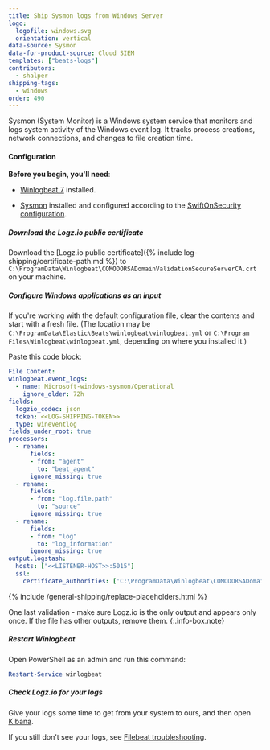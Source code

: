 ```yaml
---
title: Ship Sysmon logs from Windows Server
logo:
  logofile: windows.svg
  orientation: vertical
data-source: Sysmon
data-for-product-source: Cloud SIEM
templates: ["beats-logs"]
contributors:
  - shalper
shipping-tags:
  - windows
order: 490
---
```


Sysmon (System Monitor) is a Windows system service that monitors and logs system activity of the Windows event log. It tracks process creations, network connections, and changes to file creation time.


#### Configuration

**Before you begin, you'll need**:

* [Winlogbeat 7](https://www.elastic.co/downloads/past-releases/winlogbeat-7-0-0) installed.

* [Sysmon](https://docs.microsoft.com/en-us/sysinternals/downloads/sysmon) installed and configured according to the [SwiftOnSecurity configuration](https://github.com/SwiftOnSecurity/sysmon-config).

<div class="tasklist">

##### Download the Logz.io public certificate

Download the
[Logz.io public certificate]({% include log-shipping/certificate-path.md %})
to `C:\ProgramData\Winlogbeat\COMODORSADomainValidationSecureServerCA.crt`
on your machine.

##### Configure Windows applications as an input

If you're working with the default configuration file, clear the contents and start with a fresh file. (The location may be `C:\ProgramData\Elastic\Beats\winlogbeat\winlogbeat.yml` or `C:\Program Files\Winlogbeat\winlogbeat.yml`, depending on where you installed it.)


Paste this code block:

```yaml
File Content:
winlogbeat.event_logs:
  - name: Microsoft-windows-sysmon/Operational
    ignore_older: 72h
fields:
  logzio_codec: json
  token: <<LOG-SHIPPING-TOKEN>>
  type: wineventlog
fields_under_root: true
processors:
  - rename:
      fields:
      - from: "agent"
        to: "beat_agent"
      ignore_missing: true
  - rename:
      fields:
      - from: "log.file.path"
        to: "source"
      ignore_missing: true
  - rename:
      fields:
      - from: "log"
        to: "log_information"
      ignore_missing: true
output.logstash:
  hosts: ["<<LISTENER-HOST>>:5015"]
  ssl:
    certificate_authorities: ['C:\ProgramData\Winlogbeat\COMODORSADomainValidationSecureServerCA.crt']
```



{% include /general-shipping/replace-placeholders.html %}


<!-- info-box-start:info -->
One last validation - make sure Logz.io is the only output and appears only once.
If the file has other outputs, remove them.
{:.info-box.note}
<!-- info-box-end -->


##### Restart Winlogbeat

Open PowerShell as an admin and run this command:

```powershell
Restart-Service winlogbeat
```

##### Check Logz.io for your logs

Give your logs some time to get from your system to ours, and then open [Kibana](https://app.logz.io/#/dashboard/kibana).

If you still don't see your logs, see [Filebeat troubleshooting](https://docs.logz.io/shipping/log-sources/filebeat.html#troubleshooting).

</div>
